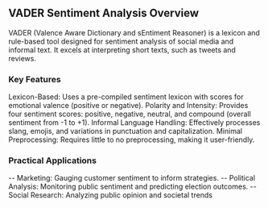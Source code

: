 
## VADER Sentiment Analysis Overview
VADER (Valence Aware Dictionary and sEntiment Reasoner) is a lexicon and rule-based tool designed for sentiment analysis of social media and informal text. 
It excels at interpreting short texts, such as tweets and reviews.

### Key Features
Lexicon-Based: Uses a pre-compiled sentiment lexicon with scores for emotional valence (positive or negative).
Polarity and Intensity: Provides four sentiment scores: positive, negative, neutral, and compound (overall sentiment from -1 to +1).
Informal Language Handling: Effectively processes slang, emojis, and variations in punctuation and capitalization.
Minimal Preprocessing: Requires little to no preprocessing, making it user-friendly.

### Practical Applications
-- Marketing: Gauging customer sentiment to inform strategies.
-- Political Analysis: Monitoring public sentiment and predicting election outcomes.
-- Social Research: Analyzing public opinion and societal trends
